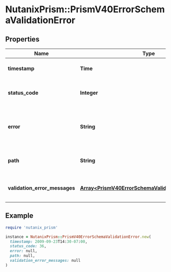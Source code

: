 # NutanixPrism::PrismV40ErrorSchemaValidationError

## Properties

| Name | Type | Description | Notes |
| ---- | ---- | ----------- | ----- |
| **timestamp** | **Time** | Timestamp of the response. | [optional] |
| **status_code** | **Integer** | The HTTP status code of the response. | [optional] |
| **error** | **String** | The generic error message for the response. | [optional] |
| **path** | **String** | API path on which the request was made. | [optional] |
| **validation_error_messages** | [**Array&lt;PrismV40ErrorSchemaValidationErrorMessage&gt;**](PrismV40ErrorSchemaValidationErrorMessage.md) | List of validation error messages | [optional] |

## Example

```ruby
require 'nutanix_prism'

instance = NutanixPrism::PrismV40ErrorSchemaValidationError.new(
  timestamp: 2009-09-23T14:30-07:00,
  status_code: 36,
  error: null,
  path: null,
  validation_error_messages: null
)
```

